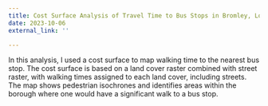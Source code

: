 ```yaml
---
title: Cost Surface Analysis of Travel Time to Bus Stops in Bromley, London, UK
date: 2023-10-06
external_link: ''

---
```


In this analysis, I used a cost surface to map walking time to the nearest bus stop. The cost surface is based on a land cover raster combined with street raster, with walking times assigned to each land cover, including streets. The map shows pedestrian isochrones and identifies areas within the borough where one would have a significant walk to a bus stop.

<!--more-->
